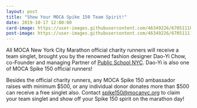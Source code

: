 ```yaml
---
layout: post
title: "Show Your MOCA Spike 150 Team Spirit!"
date: 2019-10-17 12:00:00
card-image: https://user-images.githubusercontent.com/46349226/67051118-3e5faa00-f108-11e9-81c0-73dd8060a766.jpg
post-image: https://user-images.githubusercontent.com/46349226/67051111-39025f80-f108-11e9-8687-d87a030b2811.JPG
---
```

All MOCA New York City Marathon official charity runners will receive a team singlet, brought you by the renowned fashion designer Dao-Yi Chow, co-Founder and managing Partner of <a href="https://www.publicschoolnyc.com/">Public School NYC</a>. Dao-Yi is also one of MOCA Spike 150 official runners!

Besides the official charity runners, any MOCA Spike 150 ambassador raises with minimum $500, or any individual donor donates more than $500 can receive a free singlet also.  Contact <a href="mailto:spike150@mocanyc.org">spike150@mocanyc.org</a> to claim your team singlet and show off your Spike 150 spirit on the marathon day! 

